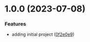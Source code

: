 # 1.0.0 (2023-07-08)


### Features

* adding initial project ([0f2e0e9](https://github.com/capitual/mobile-store-review/commit/0f2e0e95981e53ff46064b933464486ab3ebf368))
